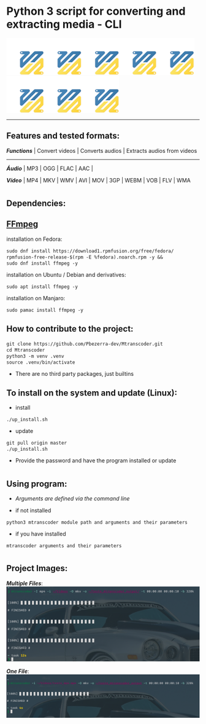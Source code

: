 # Python 3 script for __converting__ and __extracting__ media - __CLI__

![Logo](img/logo.png)![Logo](img/logo.png)![Logo](img/logo.png)![Logo](img/logo.png)![Logo](img/logo.png)![Logo](img/logo.png)![Logo](img/logo.png)![Logo](img/logo.png)

***

## __Features and tested formats__:

*__Functions__* |  Convert videos | Converts audios | Extracts audios from videos 

***

*__Áudio__* | MP3 | OGG | FLAC | AAC |

*__Vídeo__* | MP4 | MKV | WMV | AVI | MOV | 3GP | WEBM | VOB | FLV | WMA

#   

## __Dependencies__:

## __[FFmpeg](https://www.ffmpeg.org/)__

installation on Fedora:
```
sudo dnf install https://download1.rpmfusion.org/free/fedora/
rpmfusion-free-release-$(rpm -E %fedora).noarch.rpm -y &&
sudo dnf install ffmpeg -y 
```

installation on Ubuntu / Debian and derivatives:
```
sudo apt install ffmpeg -y
```

installation on Manjaro:
```
sudo pamac install ffmpeg -y
```

## __How to contribute to the project__:
```
git clone https://github.com/Pbezerra-dev/Mtranscoder.git
cd Mtranscoder
python3 -m venv .venv
source .venv/bin/activate
```
* There are no third party packages, just builtins

## __To install on the system and update (Linux)__:

* install
```
./up_install.sh
```
* update
```
git pull origin master
./up_install.sh
```
* Provide the password and have the program installed or update

#

## __Using program__:
* _Arguments are defined via the command line_

* if not installed
```
python3 mtranscoder module path and arguments and their parameters
```
* if you have installed

```
mtranscoder arguments and their parameters
```

#

## __Project Images__:

*__Multiple Files__*:
![MultipleFiles](img/multiple_files.png)

*__One File__*:
![OneFile](img/one_file.png)